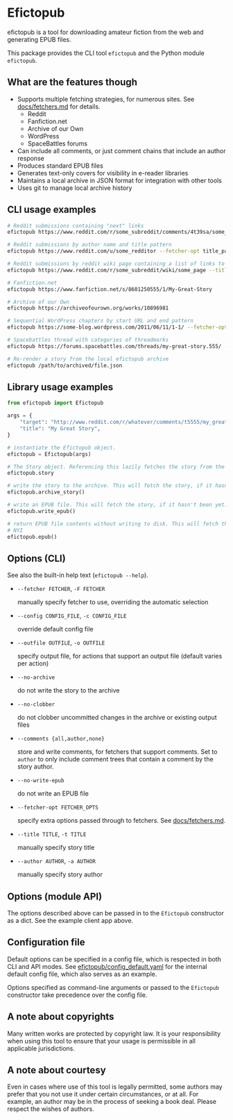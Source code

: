 # Efictopub

efictopub is a tool for downloading amateur fiction from the web and generating EPUB
files.

This package provides the CLI tool `efictopub` and the Python module `efictopub`.

## What are the features though

* Supports multiple fetching strategies, for numerous sites. See [docs/fetchers.md](docs/fetchers.md)
  for details.
  * Reddit
  * Fanfiction.net
  * Archive of our Own
  * WordPress
  * SpaceBattles forums
* Can include all comments, or just comment chains that include an author response
* Produces standard EPUB files
* Generates text-only covers for visibility in e-reader libraries
* Maintains a local archive in JSON format for integration with other tools
* Uses git to manage local archive history

## CLI usage examples

```sh
# Reddit submissions containing "next" links
efictopub https://www.reddit.com/r/some_subreddit/comments/4t39sa/some_submission_title/ --title="My Great Story"

# Reddit submissions by author name and title pattern
efictopub https://www.reddit.com/u/some_redditor --fetcher-opt title_pattern="My Great Story" --title="My Great Story"

# Reddit submissions by reddit wiki page containing a list of links to chapters
efictopub https://www.reddit.com/r/some_subreddit/wiki/some_page --title="My Great Story"

# Fanfiction.net
efictopub https://www.fanfiction.net/s/8601250555/1/My-Great-Story

# Archive of our Own
efictopub https://archiveofourown.org/works/10896981

# Sequential WordPress chapters by start URL and end pattern
efictopub https://some-blog.wordpress.com/2011/06/11/1-1/ --fetcher-opt last_chapter_pattern="2013/11/19/interlude-end" --title="My Great Story"

# Spacebattles thread with categories of threadmarks
efictopub https://forums.spacebattles.com/threads/my-great-story.555/ --title="My Great Story" --fetcher-opt "categories=threadmarks,omake,sidestory" --fetcher-opt "order=chrono"

# Re-render a story from the local efictopub archive
efictopub /path/to/archived/file.json
```

## Library usage examples

```python
from efictopub import Efictopub

args = {
    "target": "http://www.reddit.com/r/whatever/comments/t5555/my_great_story",
    "title": "My Great Story",
}

# instantiate the Efictopub object.
efictopub = Efictopub(args)

# The Story object. Referencing this lazily fetches the story from the source.
efictopub.story

# write the story to the archive. This will fetch the story, if it hasn't been yet.
efictopub.archive_story()

# write an EPUB file. This will fetch the story, if it hasn't been yet.
efictopub.write_epub()

# return EPUB file contents without writing to disk. This will fetch the story, if it hasn't been yet.
# NYI
efictopub.epub()
```

## Options (CLI)

See also the built-in help text (`efictopub --help`).

* `--fetcher FETCHER`, `-F FETCHER`

   manually specify fetcher to use, overriding the automatic selection

* `--config CONFIG_FILE`, `-c CONFIG_FILE`

   override default config file

* `--outfile OUTFILE`, `-o OUTFILE`

   specify output file, for actions that support an output file (default varies per
   action)

* `--no-archive`

   do not write the story to the archive

* `--no-clobber`

   do not clobber uncommitted changes in the archive or existing output files

* `--comments {all,author,none}`

   store and write comments, for fetchers that support comments. Set to `author`
   to only include comment trees that contain a comment by the story author.

* `--no-write-epub`

   do not write an EPUB file

* `--fetcher-opt FETCHER_OPTS`

   specify extra options passed through to fetchers. See [docs/fetchers.md](docs/fetchers.md).

* `--title TITLE`, `-t TITLE`

   manually specify story title

* `--author AUTHOR`, `-a AUTHOR`

   manually specify story author

## Options (module API)

The options described above can be passed in to the `Efictopub` constructor as a
dict. See the example client app above.

## Configuration file

Default options can be specified in a config file, which is respected in both CLI
and API modes. See [efictopub/config_default.yaml](efictopub/config_default.yaml)
for the internal default config file, which also serves as an example.

Options specified as command-line arguments or passed to the `Efictopub` constructor
take precedence over the config file.

## A note about copyrights

Many written works are protected by copyright law. It is your responsibility when
using this tool to ensure that your usage is permissible in all applicable jurisdictions.

## A note about courtesy

Even in cases where use of this tool is legally permitted, some authors may prefer
that you not use it under certain circumstances, or at all. For example, an author
may be in the process of seeking a book deal. Please respect the wishes of authors.

